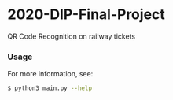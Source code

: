 # 2020-DIP-Final-Project

QR Code Recognition on railway tickets

### Usage
For more information, see:
```sh
$ python3 main.py --help
```
